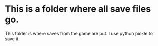 # This is a folder where all save files go.
This folder is where saves from the game are put. I use python pickle to save it.